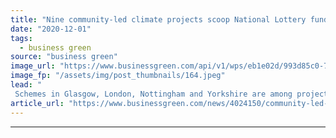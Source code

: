 ```yaml
---
title: "Nine community-led climate projects scoop National Lottery funding"
date: "2020-12-01"
tags: 
  - business green
source: "business green"
image_url: "https://www.businessgreen.com/api/v1/wps/eb1e02d/993d85c0-741b-422e-b200-536d90e7423a/4/Unknown-185x114.jpeg"
image_fp: "/assets/img/post_thumbnails/164.jpeg"
lead: "
 Schemes in Glasgow, London, Nottingham and Yorkshire are among projects to snap up awards in the range of £151,000 to £1.5m in second round of National Lottery’s Climate Action Fund. ..."
article_url: "https://www.businessgreen.com/news/4024150/community-led-climate-projects-scoop-national-lottery-funding"
---
```


---
